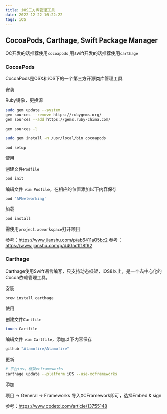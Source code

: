 ```yaml
---
title: iOS三方库管理工具
date: 2022-12-22 16:22:22
tags: iOS
---
```


## CocoaPods, Carthage, Swift Package Manager

<!-- more -->

OC开发的话推荐使用`cocoapods`
用swift开发的话推荐使用`carthage`

### CocoaPods

CocoaPods是OSX和iOS下的一个第三方开源类库管理工具

安装

Ruby镜像，更换源

```sh
sudo gem update --system
gem sources --remove https://rubygems.org/
gem sources --add https://gems.ruby-china.com/

gem sources -l
```

```sh
sudo gem install -n /usr/local/bin cocoapods

pod setup
```

使用

创建文件`Podfile`

```sh
pod init
```

编辑文件 `vim Podfile`，在相应的位置添加以下内容保存

```sh
pod 'AFNetworking'
```

加载

```sh
pod install
```

需使用`project.xcworkspace`打开项目

参考：<https://www.jianshu.com/p/ab6411a05bc2>
参考：<https://www.jianshu.com/p/d40ac1f18f92>

### Carthage

Carthage使用Swift语言编写，只支持动态框架，iOS8以上，是一个去中心化的Cocoa依赖管理工具。

安装

```sh
brew install carthage
```

使用

创建文件`Cartfile`

```sh
touch Cartfile
```

编辑文件 `vim Cartfile`，添加以下内容保存

```sh
github "Alamofire/Alamofire"
```

更新

```sh
# 平台ios，框架xcframeworks
carthage update --platform iOS --use-xcframeworks
```

添加

项目 -> General -> Frameworks 导入XCFramework即可，选择Embed & sign

参考：<https://www.codetd.com/article/13755148>
